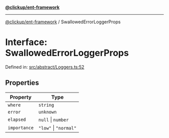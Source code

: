 [**@clickup/ent-framework**](../README.md)

***

[@clickup/ent-framework](../globals.md) / SwallowedErrorLoggerProps

# Interface: SwallowedErrorLoggerProps

Defined in: [src/abstract/Loggers.ts:52](https://github.com/clickup/ent-framework/blob/master/src/abstract/Loggers.ts#L52)

## Properties

| Property | Type |
| ------ | ------ |
| <a id="where"></a> `where` | `string` |
| <a id="error"></a> `error` | `unknown` |
| <a id="elapsed"></a> `elapsed` | `null` \| `number` |
| <a id="importance"></a> `importance` | `"low"` \| `"normal"` |
